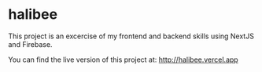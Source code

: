 # halibee

This project is an excercise of my frontend and backend skills using NextJS and Firebase.

You can find the live version of this project at: http://halibee.vercel.app

